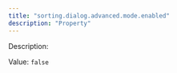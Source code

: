```yaml
---
title: "sorting.dialog.advanced.mode.enabled"
description: "Property"
---
```


Description: 

Value: `false`